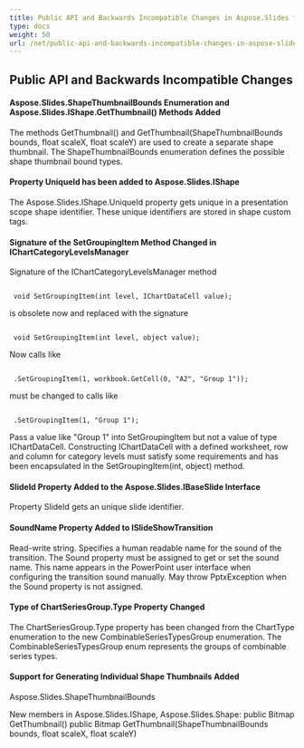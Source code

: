 ```yaml
---
title: Public API and Backwards Incompatible Changes in Aspose.Slides for .NET 14.3.0
type: docs
weight: 50
url: /net/public-api-and-backwards-incompatible-changes-in-aspose-slides-for-net-14-3-0/
---
```


## **Public API and Backwards Incompatible Changes**
#### **Aspose.Slides.ShapeThumbnailBounds Enumeration and Aspose.Slides.IShape.GetThumbnail() Methods Added**
The methods GetThumbnail() and GetThumbnail(ShapeThumbnailBounds bounds, float scaleX, float scaleY) are used to create a separate shape thumbnail. The ShapeThumbnailBounds enumeration defines the possible shape thumbnail bound types.
#### **Property UniqueId has been added to Aspose.Slides.IShape**
The Aspose.Slides.IShape.UniqueId property gets unique in a presentation scope shape identifier. These unique identifiers are stored in shape custom tags.
#### **Signature of the SetGroupingItem Method Changed in IChartCategoryLevelsManager**
Signature of the IChartCategoryLevelsManager method

```

 void SetGroupingItem(int level, IChartDataCell value);

```

is obsolete now and replaced with the signature

```

 void SetGroupingItem(int level, object value);

```

Now calls like

```

 .SetGroupingItem(1, workbook.GetCell(0, "A2", "Group 1"));

```

must be changed to calls like

```

 .SetGroupingItem(1, "Group 1");

```

Pass a value like "Group 1" into SetGroupingItem but not a value of type IChartDataCell. Constructing IChartDataCell with a defined worksheet, row and column for category levels must satisfy some requirements and has been encapsulated in the SetGroupingItem(int, object) method.
#### **SlideId Property Added to the Aspose.Slides.IBaseSlide Interface**
Property SlideId gets an unique slide identifier.
#### **SoundName Property Added to ISlideShowTransition**
Read-write string. Specifies a human readable name for the sound of the transition. The Sound property must be assigned to get or set the sound name. This name appears in the PowerPoint user interface when configuring the transition sound manually. May throw PptxException when the Sound property is not assigned.
#### **Type of ChartSeriesGroup.Type Property Changed**
The ChartSeriesGroup.Type property has been changed from the ChartType enumeration to the new CombinableSeriesTypesGroup enumeration. The CombinableSeriesTypesGroup enum represents the groups of combinable series types.
#### **Support for Generating Individual Shape Thumbnails Added**
Aspose.Slides.ShapeThumbnailBounds

New members in Aspose.Slides.IShape, Aspose.Slides.Shape:
public Bitmap GetThumbnail()
public Bitmap GetThumbnail(ShapeThumbnailBounds bounds, float scaleX, float scaleY)
